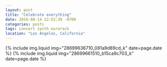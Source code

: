 ```yaml
---
layout: post
title: "Celebrate everything"
date: 2016-08-14 22:52:39 -0700
categories: posts
tags: concert synth eurorack
location: "Los Angeles, California"
---
```


{% include img.liquid img="28699636710_081a9d89cd_k" date=page.date %}
{% include img.liquid img="28699661510_b15ca9c703_k" date=page.date %}
